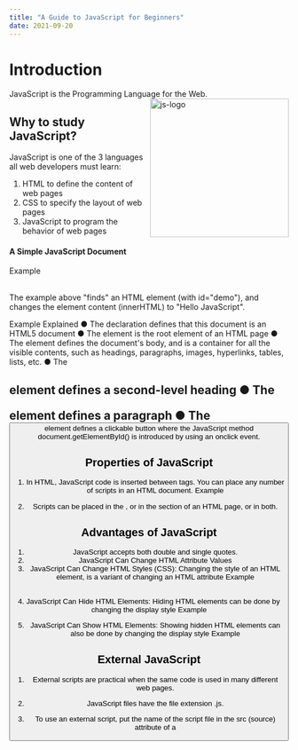 ```yaml
---
title: "A Guide to JavaScript for Beginners"
date: 2021-09-20
---
```


# Introduction
JavaScript is the Programming Language for the Web. <img src="https://i.imgur.com/utpmCAz.png" alt="js-logo" align="right" width="250"/>

## Why to study JavaScript?
JavaScript is one of the 3 languages all web developers must learn:
   1. HTML to define the content of web pages
   2. CSS to specify the layout of web pages
   3. JavaScript to program the behavior of web pages
#### A Simple JavaScript Document
Example
 
<br>The example above "finds" an HTML element (with id="demo"), and changes the element content (innerHTML) to "Hello JavaScript".

Example Explained
●	The <!DOCTYPE html> declaration defines that this document is an HTML5 document
●	The <html> element is the root element of an HTML page
●	The <body> element defines the document's body, and is a container for all the visible contents, such as headings, paragraphs, images, hyperlinks, tables, lists, etc.
●	The <h2> element defines a second-level heading
●	The <p> element defines a paragraph
●	The <button> element defines a clickable button where the JavaScript method document.getElementById() is introduced by using an onclick event.
## Properties of JavaScript
1.	In HTML, JavaScript code is inserted between <script> and </script> tags. You can place any number of scripts in an HTML document.
        Example
      
2.	Scripts can be placed in the <body>, or in the <head> section of an HTML page, or in both.
## Advantages of JavaScript
1.	JavaScript accepts both double and single quotes.
2.	JavaScript Can Change HTML Attribute Values
3.	JavaScript Can Change HTML Styles (CSS):
Changing the style of an HTML element, is a variant of changing an HTML attribute
Example
 
<br>4.	JavaScript Can Hide HTML Elements:
Hiding HTML elements can be done by changing the display style
Example
 
5.	JavaScript Can Show HTML Elements:
Showing hidden HTML elements can also be done by changing the display style
Example 
## External JavaScript
1.	External scripts are practical when the same code is used in many different web pages.
2.	JavaScript files have the file extension .js.
3.	To use an external script, put the name of the script file in the src (source) attribute of a <script> tag
Example:
 
4.	External scripts can be referenced with a full URL or with a path relative to the current web page.
Example:
 
5.	Several script files can be included to one page by using several script tags at once.
Example:
 
## External JavaScript Advantages
Placing scripts in external files has some advantages:
1.	It separates HTML and code.
2.	It makes HTML and JavaScript easier to read and maintain.
3.	Cached JavaScript files can speed up page loads.
## Execution of a JavaScript file
JavaScript can "display" data in different ways:
1.	Writing into an HTML element, using innerHTML.
2.	Writing into the HTML output using document.write().
3.	Writing into an alert box, using window.alert().
4.	Writing into the browser console, using console.log().
### Various executable JavaScript methods:
#### innerHTML
To access an HTML element, JavaScript can use the document.getElementById(id) method. The id attribute defines the HTML element. The innerHTML property defines the HTML content.
Example
 
#### document.write()
For testing purposes, it is convenient to use document.write()
Example
 
Note: 
1.	Using document.write() after an HTML document is loaded, will delete all existing HTML.
2.	The document.write() method should only be used for testing.

#### window.alert()
You can use this method as an alert box to display data
Example
 
Here, you can skip the window keyword. In JavaScript, the window object is the global scope object, that means that variables, properties, and methods by default belong to the window object. This also means that specifying the window keyword is optional. Consider the following example for the better understanding:
 


#### console.log()
For debugging purposes, you can call the console.log() method in the browser to display data.
Example
 


#### window.print()
JavaScript does not have any print object or print methods. You cannot access output devices from JavaScript. The only exception is that you can call the window.print() method in the browser to print the content of the current window.
Example
 

## JavaScript Statements
In a programming language, these programming instructions are called statements.
1.	A JavaScript program is a list of programming statements.
2.	In HTML, JavaScript programs are executed by the web browser.
3.	JavaScript statements are composed of Values, Operators, Expressions, Keywords, and Comments.
4.	JavaScript programs (and JavaScript statements) are often called JavaScript code.
5.	Semicolons separate JavaScript statements.
6.	When separated by semicolons, multiple statements on one line are allowed.
Example
 
7.	JavaScript ignores multiple spaces. You can add white space to your script to make it more readable.
8.	JavaScript statements can be grouped together in code blocks, inside curly brackets {...}.
9.	The purpose of code blocks is to define statements to be executed together.
10.	JavaScript statements often start with a keyword to identify the JavaScript action to be performed.
Here is a list of some of the keywords with its corresponding description given aside:
 
Note: 
1.	JavaScript keywords are reserved words.
2.	Reserved words cannot be used as names for variables.
## JavaScript Syntax
1.	The JavaScript syntax defines two types of values:
a.	Fixed values which are also called as Literals.
b.	Variable values which are also called as Variables.
2.	In JavaScript, numbers can be written with or without decimals and strings are text, written within double or single quotes.
3.	JavaScript uses the var keyword to declare variables and equal sign (=) is used to assign values to variables.
4.	In JavaScript, double slashes (//) or /* and */ are used as the single commented lines and as the multiple commented lines.
5.	In JavaScript, identifiers are used to name variables (and keywords, and functions, and labels). Here, the first character must be a letter, or an underscore (_), or a dollar sign ($) and the subsequent characters may be letters, digits, underscores, or dollar signs. All JavaScript identifiers are case sensitive. 
6.	Hyphens are not allowed for variable declarations in JavaScript. They are reserved for subtractions.
7.	JavaScript uses the Unicode character set.

## JavaScript Variables
In JavaScript, we have various operators such as follows:
1.	Arithmetic operators
2.	Assignment operators
3.	String operators
4.	Comparison operators
5.	Logical operators
6.	Type operators
7.	Bitwise operators
### Arithmetic operators
Arithmetic operators perform arithmetic on numbers (literals or variables). A typical arithmetic operation operates on two numbers. The numbers (in an arithmetic operation) are called operands. The operation (to be performed between the two operands) is defined by an operator.

Here is the list of arithmetic operators with their corresponding description:
 


### Assignment operators
Assignment operators assign values to JavaScript variables.
Here is the list of assignment operators with an example:
 

### String operators
The + operator can also be used to add (concatenate) strings.
For example,
 

HackerEarth will be printed as an output for this string concatenation

### Comparison operators
Comparison operators are used in logical statements to determine equality or difference between variables or values. These operations return a boolean value on applying on the conditional statements. 
Here is the list of few comparison operators with their corresponding description:
 


### Logical operators
Logical operators are used to determine the logic between variables or values. These operations return a boolean value on applying on the conditional statements. Here is the list of logical operators with their corresponding description:
 

### Type operators
Type operators are used to return the data type of a particular variable or to type a variable from one datatype to another datatype. Here is the list of type operators with their corresponding description:
 

### Bitwise operators
Bit operators work on 32 bits numbers. Any numeric operand in the operation is converted into a 32 bit number. The result is converted back to a JavaScript number. Here is the list of bitwise operators with their corresponding description:
 
## JavaScript Data Types
In JavaScript, we have various data types such as Number, String, object etc., JavaScript has dynamic types. This means that the same variable can be used to hold different data types.
For example,
 

## JavaScript Numbers
1.	JavaScript has only one type of number. Numbers can be written with or without decimals.
2.	Extra large or extra small numbers can be written with scientific (exponent) notation
Example:
 
3.	Unlike many other programming languages, JavaScript does not define different types of numbers, like integers, short, long, floating-point etc. JavaScript numbers are always stored as double precision floating point numbers, following the international IEEE 754 standard. This format stores numbers in 64 bits, where the number (the fraction) is stored in bits 0 to 51, the exponent in bits 52 to 62, and the sign in bit 63
4.	Integers (numbers without a period or exponent notation) are accurate up to 15 digits.
Example:
 
5.	NaN is a JavaScript reserved word indicating that a number is not a legal number.
Example:
 
6.	Infinity (or -Infinity) is the value JavaScript will return if you calculate a number outside the largest possible number.
Example:
 
and the output will be as follows:
 
7.	JavaScript interprets numeric constants as hexadecimal if they are preceded by 0x.
Example:
 

## JavaScript Number methods
Primitive values (like 3.14 or 2014), cannot have properties and methods (because they are not objects). But with JavaScript, methods and properties are also available to primitive values, because JavaScript treats primitive values as objects when executing methods and properties.
Here is the list of number methods:
1.	The toString() method returns a number as a string. All number methods can be used on any type of numbers (literals, variables, or expressions).
2.	The toExponential() method returns a string, with a number rounded and written using exponential notation.
3.	The toFixed() method returns a string, with the number written with a specified number of decimals.
4.	The toPrecision() method returns a string, with a number written with a specified length.
5.	The valueOf() method returns a number as a number. In JavaScript, a number can be a primitive value (typeof = number) or an object (typeof = object). The valueOf() method is used internally in JavaScript to convert Number objects to primitive values.
## Global JavaScript methods
JavaScript global methods can be used on all JavaScript data types.
These are the most relevant methods, when working with numbers:
 

### Number properties
Here is the list of number properties with their corresponding descriptions:
 

## JavaScript Strings
1.	JavaScript strings are used for storing and manipulating text.
2.	To find the length of a string, use the built-in length property.
Example:
 
3.	The backslash (\) escape character turns special characters into string characters
Example:
 
### JavaScript String methods
1.	The length property returns the length of a string.
2.	The indexOf() method returns the index of (the position of) the first occurrence of a specified text in a string. The lastIndexOf() method returns the index of the last occurrence of a specified text in a string. Both of these methods return -1 if the text is not found.
3.	The search() method searches a string for a specified value and returns the position of the match.
4.	There are 3 methods for extracting a part of a string:
  a.	The slice() method extracts a part of a string and returns the extracted part in a new string. This method takes 2 parameters: the start position, and the end position (end not included).
  b.	The substring() method is similar to slice(). The difference is that substring() cannot accept negative indexes. If you omit the second parameter, substring() will slice out the rest of the string.
  c.	The substr() method is similar to slice(). The difference is that the second parameter specifies the length of the extracted part. If you omit the second parameter, substr() will slice out the rest of the string.
5.	The replace() method replaces a specified value with another value in a string. This method does not change the string it is called on. It returns a new string. By default, this method is case sensitive. To replace case insensitive, use a regular expression with an /i flag (insensitive). To replace all matches, use a regular expression with a /g flag (global match). 
6.	The concat() method joins two or more strings.
7.	The trim() method removes whitespace from both sides of a string
8.	There are 2 methods for extracting string characters:
  a.	The charAt() method returns the character at a specified index (position) in a string
  b.	The charCodeAt() method returns the unicode of the character at a specified index in a string
9.	A string can be converted to an array with the split() methods.
## JavaScript Arrays
JavaScript arrays are used to store multiple values in a single variable.
## Creating an Array
Using an array literal is the easiest way to create a JavaScript Array.
Example:
 

## Accessing an element from an Array
You access an array element by referring to the index number.
Example:
 

## Changing an Array element
 

### Arrays are Objects
1.	Arrays are a special type of objects. The typeof operator in JavaScript returns "object" for arrays.
2.	Arrays use numbers to access its "elements".
### Array Elements Can Be Objects
1.	JavaScript variables can be objects. Arrays are special kinds of objects.
2.	You can have variables of different types in the same Array.
3.	You can have objects in an Array. You can have functions in an Array. You can have arrays in an Array
### The Difference Between Arrays and Objects
1.	In JavaScript, arrays use numbered indexes.  
2.	In JavaScript, objects use named indexes.
### When to Use Arrays. When to use Objects.
1.	JavaScript does not support associative arrays.
2.	You should use objects when you want the element names to be strings (text).
3.	You should use arrays when you want the element names to be numbers.

## JavaScript Array Methods
1.	The JavaScript method toString() converts an array to a string of (comma separated) array values.
2.	The join() method also joins all array elements into a string. It behaves just like toString(), but in addition you can specify the separator.
3.	The pop() method removes the last element from an array
4.	The push() method adds a new element to an array (at the end)
5.	The shift() method removes the first array element and "shifts" all other elements to a lower index.
6.	The unshift() method adds a new element to an array (at the beginning), and "unshifts" older elements
7.	The splice() method can be used to add new items to an array
8.	The concat() method creates a new array by merging (concatenating) existing arrays
9.	The slice() method slices out a piece of an array into a new array.
10.	JavaScript automatically converts an array to a comma separated string when a primitive value is expected.
11.	The sort() method sorts an array alphabetically.
12.	The reverse() method reverses the elements in an array.
13.	The forEach() method calls a function (a callback function) once for each array element. This function takes 3 arguments such as the item value, the item index, and the array itself.
14.	The map() method creates a new array by performing a function on each array element. It does not execute the function for array elements without values. This method does not change the original array. his function takes 3 arguments such as the item value, the item index, and the array itself.
15.	The filter() method creates a new array with array elements that passes a test. This method does not change the original array. his function takes 3 arguments such as the item value, the item index, and the array itself.
16.	The reduce() method runs a function on each array element to produce (reduce it to) a single value. It runs a function on each array element to produce (reduce it to) a single value.This method does not change the original array. This function takes 4 arguments such as the total, the item value, the item index, and the array itself.
17.	The reduceRight() method runs a function on each array element to produce (reduce it to) a single value. It works from right-to-left in the array. This function takes 4 arguments such as the total, the item value, the item index, and the array itself.


## JavaScript Functions
JavaScript functions are defined with the function keyword.
Example:
 

## Function Expressions
1.	A JavaScript function can also be defined using an expression.
2.	A function expression can be stored in a variable.
3.	The function above is actually an anonymous function (a function without a name).
4.	Functions stored in variables do not need function names. They are always invoked (called) using the variable name.
Example:
 
## The Function() Constructor
Functions can also be defined with a built-in JavaScript function constructor called Function().
Example:
 

## Self-Invoking Functions
1.	Function expressions can be made "self-invoking".
2.	A self-invoking expression is invoked (started) automatically, without being called.
3.	Function expressions will execute automatically if the expression is followed by ().
4.	You cannot self-invoke a function declaration.
5.	You have to add parentheses around the function to indicate that it is a function expression
Example:
 

## Functions are Objects
1.	The typeof operator in JavaScript returns "function" for functions.
2.	But, JavaScript functions can best be described as objects.
3.	JavaScript functions have both properties and methods.
4.	The arguments.length property returns the number of arguments received when the function was invoked
Example:
 

## Arrow Functions
1.	Arrow functions allow a short syntaxArrow functions do not have their own this. They are not well suited for defining object methods.
2.	Arrow functions are not hoisted. They must be defined before they are used.
3.	Using const is safer than using var, because a function expression is always constant value.
4.	You can only omit the return keyword and the curly brackets if the function is a single statement.
Example:
 

## Function Parameters and Arguments
A JavaScript function does not perform any checking on parameter values (arguments).
1.	Function parameters are the names listed in the function definition.
2.	Function arguments are the real values passed to (and received by) the function.
### Parameter Rules
1.	JavaScript function definitions do not specify data types for parameters.
2.	JavaScript functions do not perform type checking on the passed arguments.
3.	JavaScript functions do not check the number of arguments received.
### Parameter Defaults
If a function is called with missing arguments (less than declared), the missing values are set to: undefined. Sometimes this is acceptable, but sometimes it is better to assign a default value to the parameter
Example:
 


## The Arguments Object
1.	JavaScript functions have a built-in object called the arguments object.
2.	The argument object contains an array of the arguments used when the function was called (invoked).
Example:
 

## Arguments are Passed by Value
1.	The parameters, in a function call, are the function's arguments.
2.	JavaScript arguments are passed by value: The function only gets to know the values, not the argument's locations.
3.	If a function changes an argument's value, it does not change the parameter's original value.
4.	Changes to arguments are not visible (reflected) outside the function.
## Objects are Passed by Reference
1.	In JavaScript, object references are values.
2.	Because of this, objects will behave like they are passed by reference:
3.	If a function changes an object property, it changes the original value.
4.	Changes to object properties are visible (reflected) outside the function.

## JavaScript Function Call
With the call() method, you can write a method that can be used on different objects.

### All Functions are Methods
1.	In JavaScript all functions are object methods.
2.	If a function is not a method of a JavaScript object, it is a function of the global object
The JavaScript call() Method
1.	The call() method is a predefined JavaScript method.
2.	It can be used to invoke (call) a method with an owner object as an argument (parameter).
3.	With call(), an object can use a method belonging to another object.
Example:
 
4.	The call() method can accept arguments
Example:
 
5.	With the apply() method, you can write a method that can be used on different objects. The difference between call() method and apply() method is that the call() method takes arguments separately whereas the apply() method takes arguments as an array.
6.	The apply() method accepts arguments in an array
Example:
 
7.	You can find the largest number (in a list of numbers) using the Math.max() method.
8.	In JavaScript strict mode, if the first argument of the apply() method is not an object, it becomes the owner (object) of the invoked function. In "non-strict" mode, it becomes the global object.
